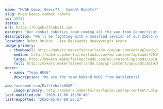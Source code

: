 ```yaml
---
name: "HUGE &amp; Beess?? - Combat Robots!"
slug: huge-beess-combat-robots
id: 35727
status: 1
url: https://hugebattlebots.com
excerpt: "Our combat robotics team coming all the way from Connecticut to Orlando, to fight!"
description: "We'll be fighting with a modified version of our 250lb robot from Discovery's Battlebots, as well as a 30lb sportsman-class robot known as Beeess?? We will be with the robot combat competition, and likely will not have anything specifically for display. But if you find us, we might have stickers!"
location: Robot Ruckus - Axe Backwards Heavyweight Arena
image-primary:
  - thumbnail: http://makers.makerfaireorlando.com/wp-content/uploads/2019/08/1huge_team2019-1-150x150.jpg
    medium: http://makers.makerfaireorlando.com/wp-content/uploads/2019/08/1huge_team2019-1-300x245.jpg
    large: http://makers.makerfaireorlando.com/wp-content/uploads/2019/08/1huge_team2019-1-1024x835.jpg
    full: http://makers.makerfaireorlando.com/wp-content/uploads/2019/08/1huge_team2019-1.jpg
maker:
  - name: "Team HUGE"
    description: "We are the team behind HUGE from Battlebots!

www.facebook.com/BattlebotsHUGE"
    image-primary: http://makers.makerfaireorlando.com/wp-content/uploads/2019/08/1huge_team2019-1024x835.jpg
last-modified-db: "2019-11-06 16:56:46"
last-exported: "2020-05-07 09:56:27"
---
```

